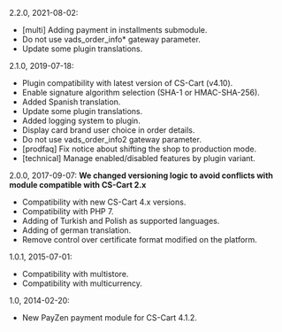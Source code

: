 2.2.0, 2021-08-02:
- [multi] Adding payment in installments submodule.
- Do not use vads_order_info* gateway parameter.
- Update some plugin translations.

2.1.0, 2019-07-18:
- Plugin compatibility with latest version of CS-Cart (v4.10).
- Enable signature algorithm selection (SHA-1 or HMAC-SHA-256).
- Added Spanish translation.
- Update some plugin translations.
- Added logging system to plugin.
- Display card brand user choice in order details.
- Do not use vads\_order\_info2 gateway parameter.
- [prodfaq] Fix notice about shifting the shop to production mode.
- [technical] Manage enabled/disabled features by plugin variant.

2.0.0, 2017-09-07:
**We changed versioning logic to avoid conflicts with module compatible with CS-Cart 2.x**
- Compatibility with new CS-Cart 4.x versions.
- Compatibility with PHP 7.
- Adding of Turkish and Polish as supported languages.
- Adding of german translation.
- Remove control over certificate format modified on the platform.

1.0.1, 2015-07-01:
- Compatibility with multistore.
- Compatibility with multicurrency.

1.0, 2014-02-20:
- New PayZen payment module for CS-Cart 4.1.2.